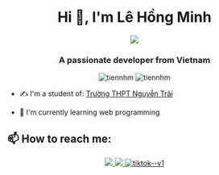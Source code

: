 
<h1 align="center">Hi 👋, I'm Lê Hồng Minh</h1>
<p align="center"><img src="https://img.icons8.com/color/48/000000/vietnam-circular.png"/></p>
<h3 align="center">A passionate developer from Vietnam </h3>
<p align="center"> <img src="https://komarev.com/ghpvc/?username=tiennhm" alt="tiennhm" /> <img src="https://badges.pufler.dev/repos/TienNHM" alt="tiennhm" /> </p>

- ✍ I'm a student of: [Trường THPT Nguyễn Trãi](https://www.facebook.com/thptnguyentrai/)

- 🌱 I'm currently learning web programming


## 📫 How to reach me:
<p align="center">
 
  <a href="https://www.facebook.com/dinn217" alt="Facebook">
    <img src="https://img.icons8.com/fluent/48/000000/facebook-new.png" target="_blank" />
  </a>
  <a href="https://www.instagram.com/_hongminh21_" alt="instagram">
    <img src="https://img.icons8.com/fluency/48/000000/instagram-new.png" target="_blank" />
  </a> 
  <a href="https://www.tiktok.com/@2aimdin" >
   <img  src="https://img.icons8.com/color/48/tiktok--v1.png" alt="tiktok--v1"/>

<!---
lehongminhh/lehongminhh is a ✨ special ✨ repository because its `README.md` (this file) appears on your GitHub profile.
You can click the Preview link to take a look at your changes.
--->

